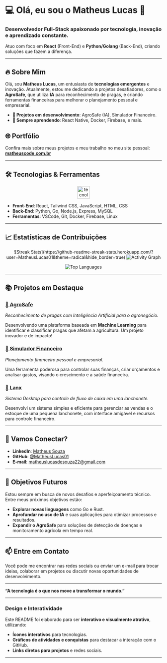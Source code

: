 # 💻 Olá, eu sou o Matheus Lucas 🚀

### Desenvolvedor Full-Stack apaixonado por tecnologia, inovação e aprendizado constante. 
Atuo com foco em **React** (Front-End) e **Python/Golang** (Back-End), criando soluções que fazem a diferença.

---

## 🔥 Sobre Mim

Olá, sou **Matheus Lucas**, um entusiasta de **tecnologias emergentes** e inovação. Atualmente, estou me dedicando a projetos desafiadores, como o **AgroSafe**, que utiliza **IA** para reconhecimento de pragas, e criando ferramentas financeiras para melhorar o planejamento pessoal e empresarial.

- **🚀 Projetos em desenvolvimento**: AgroSafe (IA), Simulador Financeiro.
- **🌱 Sempre aprendendo**: React Native, Docker, Firebase, e mais.

## 🌐 Portfólio

Confira mais sobre meus projetos e meu trabalho no meu site pessoal:  
[**matheuscode.com.br**](https://matheuscode.com.br)

---

## 🛠️ Tecnologias & Ferramentas

<div align="center">
  <img src="https://skillicons.dev/icons?i=js,react,go,python,html,css,vscode,tailwind,mysql" alt="tecnologias" height="40" />
</div>

- **Front-End**: React, Tailwind CSS, JavaScript, HTML, CSS
- **Back-End**: Python, Go, Node.js, Express, MySQL
- **Ferramentas**: VSCode, Git, Docker, Firebase, Linux

---

## 📈 Estatísticas de Contribuições

<div align="center">
  <!-- Gráfico de contribuições e linguagens mais usadas -->
  ![Streak Stats](https://github-readme-streak-stats.herokuapp.com/?user=MatheusLucas01&theme=radical&hide_border=true)
  
  <!-- Gráfico de Atividade -->
  <img src="https://activity-graph.herokuapp.com/graph?username=MatheusLucas01&theme=github&hide_border=true" alt="Activity Graph" />

  <!-- Linguagens mais usadas -->
  ![Top Languages](https://github-readme-stats.vercel.app/api/top-langs/?username=MatheusLucas01&layout=compact&theme=radical&hide_border=true)
</div>

---

## 📚 Projetos em Destaque

### [🌱 **AgroSafe**](https://github.com/MatheusLucas01/agrosafe) 
*Reconhecimento de pragas com Inteligência Artificial para o agronegócio.*

Desenvolvendo uma plataforma baseada em **Machine Learning** para identificar e classificar pragas que afetam a agricultura. Um projeto inovador e de impacto!

### [💸 **Simulador Financeiro**](https://github.com/MatheusLucas01/simulador-financeiro)
*Planejamento financeiro pessoal e empresarial.*

Uma ferramenta poderosa para controlar suas finanças, criar orçamentos e analisar gastos, visando o crescimento e a saúde financeira.

### [🍔 **Lanx**](https://github.com/MatheusLucas01/lanx)
*Sistema Desktop para controle de fluxo de caixa em uma lanchonete.*

Desenvolvi um sistema simples e eficiente para gerenciar as vendas e o estoque de uma pequena lanchonete, com interface amigável e recursos para controle financeiro.

---

## 📣 Vamos Conectar?

- **LinkedIn**: [Matheus Souza](https://linkedin.com/in/matheussouza1s)
- **GitHub**: [@MatheusLucas01](https://github.com/MatheusLucas01)
- **E-mail**: matheuslucasdesouza22@gmail.com

---

## 🎯 Objetivos Futuros

Estou sempre em busca de novos desafios e aperfeiçoamento técnico. Entre meus próximos objetivos estão:

- **Explorar novas linguagens** como Go e Rust.
- **Aprofundar no uso de IA** e suas aplicações para otimizar processos e resultados.
- **Expandir o AgroSafe** para soluções de detecção de doenças e monitoramento agrícola em tempo real.

---

## 📫 Entre em Contato

Você pode me encontrar nas redes sociais ou enviar um e-mail para trocar ideias, colaborar em projetos ou discutir novas oportunidades de desenvolvimento.

---

**“A tecnologia é o que nos move a transformar o mundo.”**

---

### Design e Interatividade

Este README foi elaborado para ser **interativo e visualmente atrativo**, utilizando:

- **Ícones interativos** para tecnologias.
- **Gráficos de atividades e conquistas** para destacar a interação com o GitHub.
- **Links diretos para projetos** e redes sociais.

---
